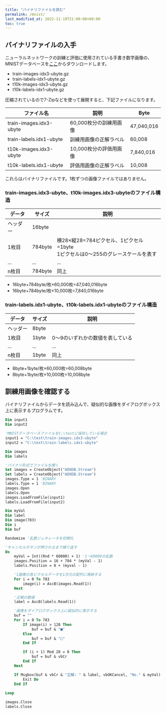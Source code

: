 ```yaml
---
title: "バイナリファイルを読む"
permalink: /mnist/
last_modified_at: 2022-11-19T21:00:00+09:00
toc: true
---
```



## バイナリファイルの入手

ニューラルネットワークの訓練と評価に使用されている手書き数字画像の、MNISTデータベースを[ここ](http://yann.lecun.com/exdb/mnist/)からダウンロードします。

- train-images-idx3-ubyte.gz
- train-labels-idx1-ubyte.gz
- t10k-images-idx3-ubyte.gz
- t10k-labels-idx1-ubyte.gz

圧縮されているので7-Zipなどを使って展開すると、下記ファイルになります。

|ファイル名|説明|Byte|
|---|---|---|
|train-images.idx3-ubyte|60,000枚分の訓練用画像|47,040,016|
|train-labels.idx1-ubyte|訓練用画像の正解ラベル|60,008|
|t10k-images.idx3-ubyte|10,000枚分の評価用画像|7,840,016|
|t10k-labels.idx1-ubyte|評価用画像の正解ラベル|10,008|

これらはバイナリファイルです。1枚ずつの画像ファイルではありません。


### train-images.idx3-ubyte、t10k-images.idx3-ubyteのファイル構造

|データ|サイズ|説明|
|---|---|---|
|ヘッダー|16byte||
|1枚目|784byte|横28×縦28=784ピクセル、1ピクセル=1byte<br/>1ピクセルは0～255のグレースケールを表す|
|...|...|...|
|n枚目|784byte|同上|

- 16byte+784byte/枚×60,000枚=47,040,016byte
- 16byte+784byte/枚×10,000枚=7,840,016byte


### train-labels.idx1-ubyte、t10k-labels.idx1-ubyteのファイル構造

|データ|サイズ|説明|
|---|---|---|
|ヘッダー|8byte||
|1枚目|1byte|0～9のいずれかの数値を表している|
|...|...|...|
|n枚目|1byte|同上|

- 8byte+1byte/枚×60,000枚=60,008byte
- 8byte+1byte/枚×10,000枚=10,008byte


## 訓練用画像を確認する

バイナリファイルからデータを読み込んで、疑似的な画像をダイアログボックス上に表示するプログラムです。

```vb
Dim input1
Dim input2

'MNISTデータベースファイルをC:\testに保存している場合
input1 = "C:\test\train-images.idx3-ubyte"
input2 = "C:\test\train-labels.idx1-ubyte"

Dim images
Dim labels

'バイナリ形式でファイルを開く
Set images = CreateObject("ADODB.Stream")
Set labels = CreateObject("ADODB.Stream")
images.Type = 1 'BINARY
labels.Type = 1 'BINARY
images.Open
labels.Open
images.LoadFromFile(input1)
labels.LoadFromFile(input2)

Dim myVal
Dim label
Dim image(783)
Dim i
Dim buf

Randomize '乱数ジェネレータを初期化

'キャンセルボタンが押されるまで繰り返す
Do
    myVal = Int((Rnd * 60000) + 1) '1～60000の乱数
    images.Position = 16 + 784 * (myVal - 1)
    labels.Position = 8 + (myval - 1)

    '1画像の各ピクセルデータを1次元の配列に格納する
    For i = 0 To 783
        image(i) = AscB(images.Read(1))
    Next

    '正解の数値
    label = AscB(labels.Read(1))

    '画像をダイアログボックス上に疑似的に表示する
    buf = ""
    For i = 0 To 783
        If image(i) > 128 Then
            buf = buf & "■"
        Else
            buf = buf & "□"
        End If

        If (i + 1) Mod 28 = 0 Then
            buf = buf & vbCr
        End If
    Next

    If Msgbox(buf & vbCr & "正解: " & label, vbOKCancel, "No." & myVal) = vbCancel Then
        Exit Do
    End If
    
Loop

images.Close
labels.Close
```

